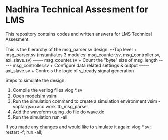 # Nadhira Technical Assesment for LMS

This repository contains codes and written answers for LMS Technical Assesment.

This is the hierarchy of the msg_parser.sv design:
--Top level
	+ msg_parser.sv
	(instantiates 3 modules: msg_counter.sv, msg_controller.sv, axi_slave.sv)
----- msg_counter.sv
				+ Count the "byte" size of msg_length
----- msg_controller.sv
				+ Configure data related settings & output
----- axi_slave.sv
				+ Controls the logic of s_tready signal generation

Steps to simulate the design:
1. Compile the verilog files
			vlog *.sv
2. Open modelsim
			vsim
3. Run the simulation command to create a simulation environment
			vsim -voptargs=+acc work.tb_msg_parser
4. Add the waveform using .do file
			do wave.do
5. Run the simulation
			run -all
			
If you made any changes and would like to simulate it again:
vlog *.sv; restart -f; run -all;


 
